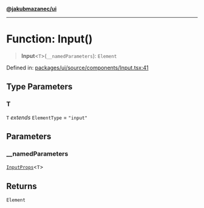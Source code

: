 [**@jakubmazanec/ui**](../README.md)

---

# Function: Input()

> **Input**\<`T`\>(`__namedParameters`): `Element`

Defined in:
[packages/ui/source/components/Input.tsx:41](https://github.com/jakubmazanec/tools/blob/5907d31a071e860d7db8b8a00f698d18fe23e18a/packages/ui/source/components/Input.tsx#L41)

## Type Parameters

### T

`T` _extends_ `ElementType` = `"input"`

## Parameters

### \_\_namedParameters

[`InputProps`](../type-aliases/InputProps.md)\<`T`\>

## Returns

`Element`
